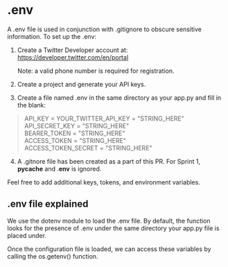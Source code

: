 # .env
A .env file is used in conjunction with .gitignore to obscure sensitive information. To set up the .env:

1. Create a Twitter Developer account at:
   https://developer.twitter.com/en/portal
   
   Note: a valid phone number is required for registration.
  
2. Create a project and generate your API keys.
3. Create a file named .env in the same directory as your app.py and fill in the blank:

>API_KEY = YOUR_TWITTER_API_KEY = "STRING_HERE" \
API_SECRET_KEY = "STRING_HERE" \
BEARER_TOKEN = "STRING_HERE" \
ACCESS_TOKEN = "STRING_HERE" \
ACCESS_TOKEN_SECRET = "STRING_HERE"

4. A .gitnore file has been created as a part of this PR. For Sprint 1, **pycache** and .**env** is ignored.

Feel free to add additional keys, tokens, and environment variables.

## .env file explained
We use the dotenv module to load the .env file. By default, the function looks for the presence of .env under the same directory your app.py file is placed under.

Once the configuration file is loaded, we can access these variables by calling the os.getenv() function.

